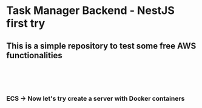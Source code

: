 # Task Manager Backend - NestJS  first try
## This is a simple repository to test some free AWS functionalities 

<br>
<br>
<br>

### ECS -> Now let's try create a server with Docker containers


